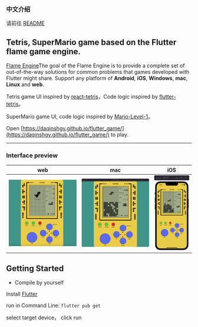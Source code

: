 ### 中文介绍

请前往 [README](https://github.com/DaQinShgy/flutter_game/blob/main/README.md)

## Tetris, SuperMario game based on the Flutter flame game engine.

[Flame Engine](https://github.com/flame-engine/flame)The goal of the Flame Engine is to provide a complete set of out-of-the-way solutions for common problems that games developed with Flutter might share. Support any platform of **Android**, **iOS**, **Windows**, **mac**, **Linux** and **web**.

Tetris game UI inspired by [react-tetris](https://github.com/chvin/react-tetris)，Code logic inspired by [flutter-tetris](https://github.com/boyan01/flutter-tetris)。

SuperMario game UI, code logic inspired by [Mario-Level-1](https://github.com/justinmeister/Mario-Level-1)。

Open [https://daqinshgy.github.io/flutter_game/](https://daqinshgy.github.io/flutter_game/) to play.

----

### Interface preview
| web | mac | iOS |
|--|--|--|
| ![web_preview](https://github.com/DaQinShgy/flutter_game/blob/main/images/tetris_web.png) | ![mac_preview](https://github.com/DaQinShgy/flutter_game/blob/main/images/tetris_mac.png) | ![iOS_preview](https://github.com/DaQinShgy/flutter_game/blob/main/images/tetris_iOS.png) |

## Getting Started

* Compile by yourself

 Install [Flutter](https://flutter.io/docs/get-started/install)

 run in Command Line: `flutter pub get`

 select target device， click run
